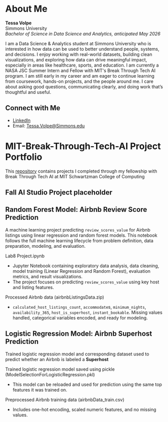 # About Me
**Tessa Volpe**  
Simmons University  
*Bachelor of Science in Data Science and Analytics, anticipated May 2026*  

I am a Data Science & Analytics student at Simmons University who is interested in how data can be used to better understand people, systems, and decisions. I enjoy working with real-world datasets, building clean visualizations, and exploring how data can drive meaningful impact, especially in areas like healthcare, sports, and education.
I am currently a NASA JSC Summer Intern and Fellow with MIT's Break Through Tech AI program. I am still early in my career and am eager to continue learning from coursework, hands-on projects, and the people around me. I care about asking good questions, communicating clearly, and doing work that’s thoughtful and useful.

## Connect with Me
- [LinkedIn](https://www.linkedin.com/in/tessa-volpe11/)
- Email: Tessa.Volpe@Simmons.edu

# MIT-Break-Through-Tech-AI Project Portfolio
This [repository](https://github.com/tessa-v11/MIT-Break-Through-Tech-AI) contains projects I completed through my fellowship with Break Through Tech AI at MIT Schwartzman College of Computing

## Fall AI Studio Project placeholder

## Random Forest Model: Airbnb Review Score Prediction
A machine learning project predicting `review_scores_value` for Airbnb listings using linear regression and random forest models. This notebook follows the full machine learning lifecycle from problem definition, data preparation, modeling, and evaluation.

Lab8 Project.ipynb
- Jupyter Notebook containing exploratory data analysis, data cleaning, model training (Linear Regression and Random Forest), evaluation metrics, and result visualizations.
- The project focuses on predicting `review_scores_value` using key host and listing features.

Processed Airbnb data (airbnbListingsData.zip)
- `calculated_host_listings_count`, `accommodate`s, `minimum_nights`, `availability_365`, `host_is_superhost`, `instant_bookable`. Missing values handled, categorical variables encoded, and ready for modeling.

## Logistic Regression Model: Airbnb Superhost Prediction
Trained logistic regression model and corresponding dataset used to predict whether an Airbnb is labeled a **Superhost**

Trained logistic regression model saved using pickle (ModelSelectionForLogisticRegression.pkl)
- This model can be reloaded and used for prediction using the same top features it was trained on.

Preprocessed Airbnb training data (airbnbData_train.csv)
- Includes one-hot encoding, scaled numeric features, and no missing values.
